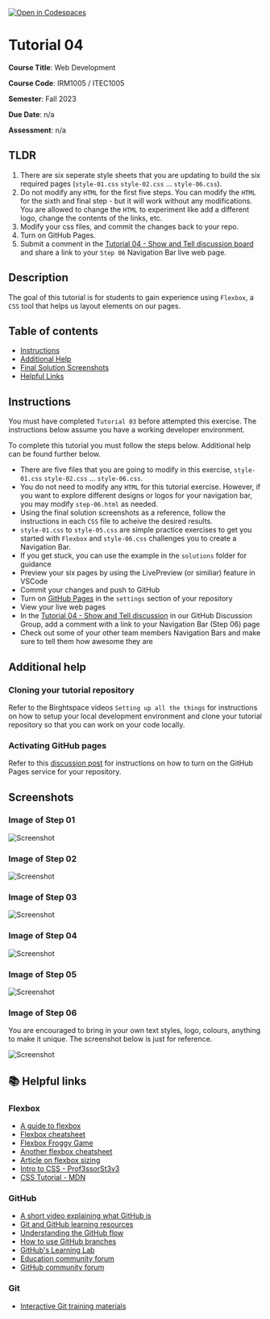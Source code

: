 [![Open in Codespaces](https://classroom.github.com/assets/launch-codespace-7f7980b617ed060a017424585567c406b6ee15c891e84e1186181d67ecf80aa0.svg)](https://classroom.github.com/open-in-codespaces?assignment_repo_id=12273127)
# Tutorial 04

**Course Title**: Web Development

**Course Code**: IRM1005 / ITEC1005

**Semester**: Fall 2023

**Due Date**: n/a

**Assessment**: n/a

## TLDR

1. There are six seperate style sheets that you are updating to build the six required pages (`style-01.css` `style-02.css` ... `style-06.css`). 
2. Do not modify any `HTML` for the first five steps. You can modify the `HTML` for the sixth and final step - but it will work without any modifications. You are allowed to change the `HTML` to experiment like add a different logo, change the contents of the links, etc. 
3. Modify your css files, and commit the changes back to your repo.
2. Turn on GitHub Pages.
3. Submit a comment in the [Tutorial 04 - Show and Tell discussion board](https://github.com/orgs/irm1005-itec1005-fall-2023/discussions/7) and share a link to your `Step 06` Navigation Bar live web page.

## Description

The goal of this tutorial is for students to gain experience using `Flexbox`, a `CSS` tool that helps us layout elements on our pages.

## Table of contents

- [Instructions](#instructions)
- [Additional Help](#additional-help)
- [Final Solution Screenshots](#screenshots)
- [Helpful Links](#📚-helpful-links)

## Instructions

You must have completed `Tutorial 03` before attempted this exercise. The instructions below assume you have a working developer environment.

To complete this tutorial you must follow the steps below. Additional help can be found further below.

- There are five files that you are going to modify in this exercise, `style-01.css` `style-02.css` ... `style-06.css`.
- You do not need to modify any `HTML` for this tutorial exercise. However, if you want to explore different designs or logos for your navigation bar, you may modify `step-06.html` as needed.
- Using the final solution screenshots as a reference, follow the instructions in each `CSS` file to acheive the desired results.
- `style-01.css` to `style-05.css` are simple practice exercises to get you started with `Flexbox` and `style-06.css` challenges you to create a Navigation Bar.
- If you get stuck, you can use the example in the `solutions` folder for guidance
- Preview your six pages by using the LivePreview (or similiar) feature in VSCode
- Commit your changes and push to GitHub
- Turn on [GitHub Pages](https://github.com/orgs/irm1005-itec1005-fall-2023/discussions/4) in the `settings` section of your repository
- View your live web pages
- In the [Tutorial 04 - Show and Tell discussion](https://github.com/orgs/irm1005-itec1005-fall-2023/discussions/7) in our GitHub Discussion Group, add a comment with a link to your Navigation Bar (Step 06) page
- Check out some of your other team members Navigation Bars and make sure to tell them how awesome they are

## Additional help

### Cloning your tutorial repository

Refer to the Birghtspace videos `Setting up all the things` for instructions on how to setup your local development environment and clone your tutorial repository so that you can work on your code locally.

### Activating GitHub pages

Refer to this [discussion post](https://github.com/orgs/irm1005-itec1005-fall-2023/discussions/4) for instructions on how to turn on the GitHub Pages service for your repository.

## Screenshots

### Image of Step 01

![Screenshot](./images/screenshot-step-01.png)

### Image of Step 02

![Screenshot](./images/screenshot-step-02.png)

### Image of Step 03

![Screenshot](./images/screenshot-step-03.png)

### Image of Step 04

![Screenshot](./images/screenshot-step-04.png)

### Image of Step 05

![Screenshot](./images/screenshot-step-05.png)

### Image of Step 06

You are encouraged to bring in your own text styles, logo, colours, anything to make it unique. The screenshot below is just for reference. 

![Screenshot](./images/screenshot-step-06.png)

## 📚 Helpful links

### Flexbox

- [A guide to flexbox](https://css-tricks.com/snippets/css/a-guide-to-flexbox/)
- [Flexbox cheatsheet](https://yoksel.github.io/flex-cheatsheet/)
- [Flexbox Froggy Game](https://flexboxfroggy.com/)
- [Another flexbox cheatsheet](https://www.sketchingwithcss.com/samplechapter/cheatsheet.html)
- [Article on flexbox sizing](https://www.smashingmagazine.com/2018/09/flexbox-sizing-flexible-box/)
- [Intro to CSS - Prof3ssorSt3v3](https://www.youtube.com/watch?v=KFKScNHa-8M&list=PLyuRouwmQCjl4wTSNbb8RTKZuyMhoIxBe)
- [CSS Tutorial - MDN](https://developer.mozilla.org/en-US/docs/Web/CSS)

### GitHub

- [A short video explaining what GitHub is](https://www.youtube.com/watch?v=w3jLJU7DT5E&feature=youtu.be)
- [Git and GitHub learning resources](https://docs.github.com/en/github/getting-started-with-github/git-and-github-learning-resources)
- [Understanding the GitHub flow](https://guides.github.com/introduction/flow/)
- [How to use GitHub branches](https://www.youtube.com/watch?v=H5GJfcp3p4Q&feature=youtu.be)
- [GitHub's Learning Lab](https://lab.github.com/)
- [Education community forum](https://education.github.community/)
- [GitHub community forum](https://github.community/)

### Git

- [Interactive Git training materials](https://githubtraining.github.io/training-manual/#/01_getting_ready_for_class)
